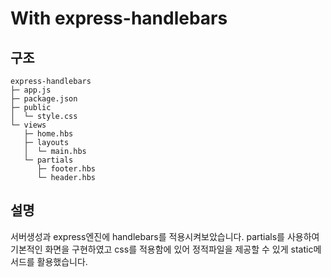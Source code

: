 # With express-handlebars

## 구조

```
express-handlebars
├─ app.js
├─ package.json
├─ public
│  └─ style.css
└─ views
   ├─ home.hbs
   ├─ layouts
   │  └─ main.hbs
   └─ partials
      ├─ footer.hbs
      └─ header.hbs
```

## 설명

서버생성과 express엔진에 handlebars를 적용시켜보았습니다.
partials를 사용하여 기본적인 화면을 구현하였고 css를 적용함에 있어 정적파일을 제공할 수 있게 static메서드를 활용했습니다.

